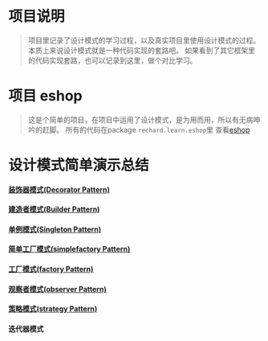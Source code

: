 # 项目说明
> 项目里记录了设计模式的学习过程，以及真实项目里使用设计模式的过程。
> 本质上来说设计模式就是一种代码实现的套路吧。
> 如果看到了其它框架里的代码实现套路，也可以记录到这里，做个对比学习。

# 项目 eshop
> 这是个简单的项目，在项目中运用了设计模式，是为用而用，所以有无病呻吟的赶脚。
  所有的代码在package  `rechard.learn.eshop`里
  查看[eshop](https://github.com/rechardguo/designpattern/tree/master/eshop.md)


# 设计模式简单演示总结
#### [装饰器模式(Decorator Pattern)](https://github.com/rechardguo/designpattern/tree/master/src/main/java/rechard/learn/designpattern/decorater)
#### [建造者模式(Builder Pattern)](https://github.com/rechardguo/designpattern/tree/master/src/main/java/rechard/learn/designpattern/builder)
#### [单例模式(Singleton Pattern)](https://github.com/rechardguo/designpattern/tree/master/src/main/java/rechard/learn/designpattern/singleton)
#### [简单工厂模式(simplefactory Pattern)](https://github.com/rechardguo/designpattern/tree/master/src/main/java/rechard/learn/designpattern/simplefactory)
#### [工厂模式(factory Pattern)](https://github.com/rechardguo/designpattern/tree/master/src/main/java/rechard/learn/designpattern/factory)
#### [观察者模式(observer Pattern)](https://github.com/rechardguo/designpattern/tree/master/src/main/java/rechard/learn/designpattern/observer)
#### [策略模式(strategy Pattern)](https://github.com/rechardguo/designpattern/tree/master/src/main/java/rechard/learn/designpattern/strategy)
#### 迭代器模式
